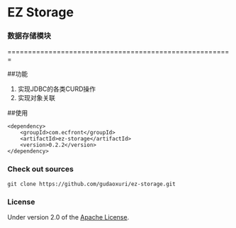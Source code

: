 EZ Storage
===
### 数据存储模块

 =======================================================

##功能

1. 实现JDBC的各类CURD操作
1. 实现对象关联

##使用

    <dependency>
        <groupId>com.ecfront</groupId>
        <artifactId>ez-storage</artifactId>
        <version>0.2.2</version>
    </dependency>

### Check out sources
`git clone https://github.com/gudaoxuri/ez-storage.git`

### License

Under version 2.0 of the [Apache License][].

[Apache License]: http://www.apache.org/licenses/LICENSE-2.0


